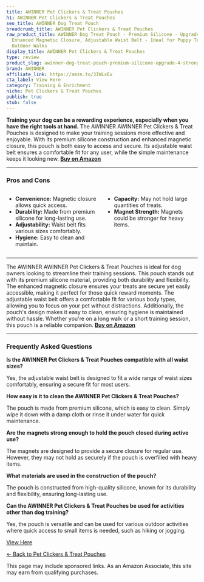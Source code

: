 ```yaml
---
title: AWINNER Pet Clickers & Treat Pouches
h1: AWINNER Pet Clickers & Treat Pouches
seo_title: AWINNER Dog Treat Pouch
breadcrumb_title: AWINNER Pet Clickers & Treat Pouches
raw_product_title: AWINNER Dog Treat Pouch - Premium Silicone - Upgrade 4 Strong Magnets
  Enhanced Magnetic Closure, Adjustable Waist Belt - Ideal for Puppy Training and
  Outdoor Walks
display_title: AWINNER Pet Clickers & Treat Pouches
type: review
product_slug: awinner-dog-treat-pouch-premium-silicone-upgrade-4-strong-magnets-enhan-ff1ce14a
brand: AWINNER
affiliate_link: https://amzn.to/3IWLxEu
cta_label: View Here
category: Training & Enrichment
niche: Pet Clickers & Treat Pouches
publish: true
stub: false
---
```


<div id="intro" class="full-width">
  <p><strong>Training your dog can be a rewarding experience, especially when you have the right tools at hand.</strong> The AWINNER AWINNER Pet Clickers & Treat Pouches is designed to make your training sessions more effective and enjoyable. With its premium silicone construction and enhanced magnetic closure, this pouch is both easy to access and secure. Its adjustable waist belt ensures a comfortable fit for any user, while the simple maintenance keeps it looking new. <a href="https://amzn.to/3IWLxEu" rel="nofollow sponsored noopener" target="_blank"><strong>Buy on Amazon</strong></a></p>
</div>

<hr />
<h3 id="pros-cons">Pros and Cons</h3>
<div class="pc-grid" style="display:grid;grid-template-columns:1fr 1fr;gap:16px;">
  <ul>
    <li><strong>Convenience:</strong> Magnetic closure allows quick access.</li>
    <li><strong>Durability:</strong> Made from premium silicone for long-lasting use.</li>
    <li><strong>Adjustability:</strong> Waist belt fits various sizes comfortably.</li>
    <li><strong>Hygiene:</strong> Easy to clean and maintain.</li>
  </ul>
  <ul>
    <li><strong>Capacity:</strong> May not hold large quantities of treats.</li>
    <li><strong>Magnet Strength:</strong> Magnets could be stronger for heavy items.</li>
  </ul>
</div>
<hr />

<div class="full-width">
  <p>The AWINNER AWINNER Pet Clickers & Treat Pouches is ideal for dog owners looking to streamline their training sessions. This pouch stands out with its premium silicone material, providing both durability and flexibility. The enhanced magnetic closure ensures your treats are secure yet easily accessible, making it perfect for those quick reward moments. The adjustable waist belt offers a comfortable fit for various body types, allowing you to focus on your pet without distractions. Additionally, the pouch's design makes it easy to clean, ensuring hygiene is maintained without hassle. Whether you're on a long walk or a short training session, this pouch is a reliable companion. <a href="https://amzn.to/3IWLxEu" rel="nofollow sponsored noopener" target="_blank"><strong>Buy on Amazon</strong></a></p>
</div>

<hr />
<h3 id="faqs">Frequently Asked Questions</h3>

<p><strong>Is the AWINNER Pet Clickers & Treat Pouches compatible with all waist sizes?</strong></p>
<p>Yes, the adjustable waist belt is designed to fit a wide range of waist sizes comfortably, ensuring a secure fit for most users.</p>

<p><strong>How easy is it to clean the AWINNER Pet Clickers & Treat Pouches?</strong></p>
<p>The pouch is made from premium silicone, which is easy to clean. Simply wipe it down with a damp cloth or rinse it under water for quick maintenance.</p>

<p><strong>Are the magnets strong enough to hold the pouch closed during active use?</strong></p>
<p>The magnets are designed to provide a secure closure for regular use. However, they may not hold as securely if the pouch is overfilled with heavy items.</p>

<p><strong>What materials are used in the construction of the pouch?</strong></p>
<p>The pouch is constructed from high-quality silicone, known for its durability and flexibility, ensuring long-lasting use.</p>

<p><strong>Can the AWINNER Pet Clickers & Treat Pouches be used for activities other than dog training?</strong></p>
<p>Yes, the pouch is versatile and can be used for various outdoor activities where quick access to small items is needed, such as hiking or jogging.</p>
<p><a class="btn" href="https://amzn.to/3IWLxEu" target="_blank" rel="nofollow sponsored noopener">View Here</a></p>
<p><a href="/roundups/training-enrichment/pet-clickers-treat-pouches/">← Back to Pet Clickers & Treat Pouches</a></p>
<aside class="disclosure">This page may include sponsored links. As an Amazon Associate, this site may earn from qualifying purchases.</aside>
